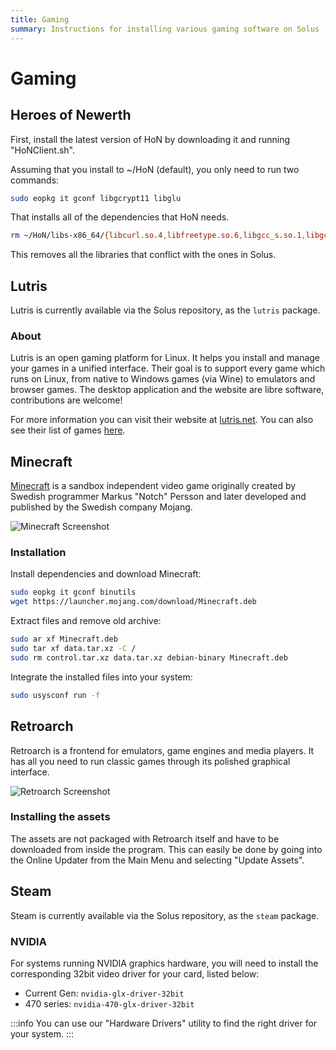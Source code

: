 ```yaml
---
title: Gaming
summary: Instructions for installing various gaming software on Solus
---
```


# Gaming

## Heroes of Newerth

First, install the latest version of HoN by downloading it and running "HoNClient.sh".

Assuming that you install to ~/HoN (default), you only need to run two commands:

```bash
sudo eopkg it gconf libgcrypt11 libglu
```

That installs all of the dependencies that HoN needs.

```bash
rm ~/HoN/libs-x86_64/{libcurl.so.4,libfreetype.so.6,libgcc_s.so.1,libgcrypt.so.11,libspeexdsp.so.1,libspeex.so.1,libstdc++.so.6,libudev.so.0}
```

This removes all the libraries that conflict with the ones in Solus.

## Lutris

Lutris is currently available via the Solus repository, as the `lutris` package.

### About

Lutris is an open gaming platform for Linux. It helps you install and manage your games in a unified interface. Their goal is to support every game which runs on Linux, from native to Windows games (via Wine) to emulators and browser games. The desktop application and the website are libre software, contributions are welcome!

For more information you can visit their website at [lutris.net](https://lutris.net). You can also see their list of games [here](https://lutris.net/games/).

## Minecraft

[Minecraft](https://minecraft.net) is a sandbox independent video game originally created by Swedish programmer Markus "Notch" Persson and later developed and published by the Swedish company Mojang.

![Minecraft Screenshot](minecraft.jpg)

### Installation

Install dependencies and download Minecraft:

```bash
sudo eopkg it gconf binutils
wget https://launcher.mojang.com/download/Minecraft.deb
```

Extract files and remove old archive:

```bash
sudo ar xf Minecraft.deb
sudo tar xf data.tar.xz -C /
sudo rm control.tar.xz data.tar.xz debian-binary Minecraft.deb
```

Integrate the installed files into your system:

```bash
sudo usysconf run -f
```

## Retroarch

Retroarch is a frontend for emulators, game engines and media players. It has all you need to run classic games through its polished graphical interface.

![Retroarch Screenshot](retroarch.jpg)

### Installing the assets

The assets are not packaged with Retroarch itself and have to be downloaded from inside the program. This can easily be done by going into the Online Updater from the Main Menu and selecting "Update Assets".

## Steam

Steam is currently available via the Solus repository, as the `steam` package.

### NVIDIA

For systems running NVIDIA graphics hardware, you will need to install the corresponding 32bit video driver for your card, listed below:

- Current Gen: `nvidia-glx-driver-32bit`
- 470 series: `nvidia-470-glx-driver-32bit`

:::info
You can use our "Hardware Drivers" utility to find the right driver for your system.
:::
